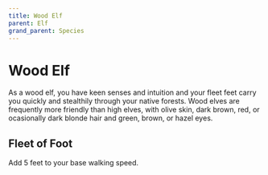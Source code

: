 ```yaml
---
title: Wood Elf
parent: Elf
grand_parent: Species
---
```


# Wood Elf
As a wood elf, you have keen senses and intuition and your fleet feet carry you quickly and stealthily through your native forests. Wood elves are frequently more friendly than high elves, with olive skin, dark brown, red, or ocasionally dark blonde hair and green, brown, or hazel eyes.

## Fleet of Foot
Add 5 feet to your base walking speed.
